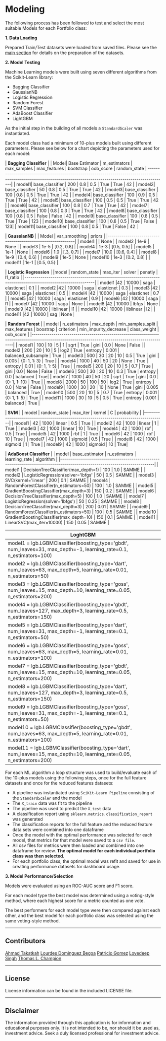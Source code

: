 # Modeling

The following process has been followed to test and select the most suitable Models for each Portfolio class:



**1. Data Loading**

Prepared Train/Test datasets were loaded from saved files. Please see the [main section]() for details on the preparation of the datasets.



**2. Model Testing**

Machine Learning models were built using seven different algorithms from the Scikit-Learn library:
* Bagging Classifier
* GaussianNB
* Logistic Regression
* Random Forest
* SVM Classifier
* AdaBoost Classifier
* LightGBM

As the initial step in the building of all models a ```StandardScaler``` was instantiated. 

Each model class had a minimum of 10-plus models built using different parameters. Please see below for a chart depicting the parameters used for each model:

|  **Bagging Classifier**                                                                                                                                              | 
| Model|  Base Estimator |  m_estimators |  max_samples |  max_features |  bootstrap |  oob_score |  random_state
| ---------------------------------------------------------------------------------------------------------------------------------------------------------------------| 
| model1| base_classifier | 200 | 0.8 | 0.5 | True | True | 42 |
| model2| base_classifier | 50 | 0.8 | 0.5 | True | True | 42 |
| model3| base_classifier | 100 | 0.8 | 0.5 | True | True | 42 |
| model4| base_classifier | 100 | 0.9 | 0.5 | True | True | 42 |
| model5| base_classifier | 100 | 0.5 | 0.5 | True | True | 42 |
| model6| base_classifier | 100 | 0.8 | 0.7 | True | True | 42 |
| model7| base_classifier | 100 | 0.8 | 0.3 | True | True | 42 |
| model8| base_classifier | 100 | 0.8 | 0.5 | False | False | 42 | 
| model9| base_classifier | 100 | 0.8 | 0.5 | True | True | 123 | 
| model10| base_classifier | 100 | 0.8 | 0.5 | True | False | 123| 
| model11| base_classifier | 100 | 0.8 | 0.5 | True | False | 42 | 

| **GaussianNB**                                              |
| Model | var_smoothing | priors |
|-------------------------------------------------------------|
| model1 | | None |
| model2 |  1e-9 | None |
| model3 |  1e-5 | [0.2, 0.8] |
| model4 |  1e-3 | [0.5, 0.5] |
| model5 |  1e-1 | None |
| model6 |  1.0 | [.3, 0.7] |
| model7 |  10.0 | [0.6, 0.4] |
| model8 |  1e-9 | [0.4, 0.6] |
| model9 |  1e-5 | None |
| model10 |  1e-3 | [0.2, 0.8] |
| model11 |  1e-1 | [0.5, 0.5} |


| **Logistic Regression** |
|model | random_state | max_iter | solver | penatly | l1_ratio |
|-----------------------------------------------------------------------------------------------------------------|
| model1 |42 | 10000 | saga | elasticnet | 0.1 |
| model2 |42 | 10000 | saga | elasticnet | 0.3 |
| model3 |42 | 10000 | saga | elasticnet | 0.5 |
| model4 |42 | 10000 | saga | elasticnet | 0.7 |
| model5 |42 | 10000 | saga | elasticnet | 0.9 |
| model6 |42 | 10000 | saga | l1 |
| model7 |42 | 10000 | saga | None |
| model8 |42 | 10000 | lbfgs | None |
| model9 |42 | 10000 | liblinear | l1 |
| model10 |42 | 10000 | liblinear | l2 |
| model11 |42 | 10000 | sag | None |

| **Random Forest**                                                       |
| model | n_estimators | max_depth | min_samples_split | max_features | boostrap | criterion | min_impurity_decrease | class_weight | oob_score |
|--------------------------------------------------------------------------------------------------------------------------------------------------|
| model1 | 100 | 10 | 5 | 1 | sqrt | True | gini | 0.0 | None | False |
| model2 | 200 | 20 | 10 | 5 | log2 | True | entropy | 0.001 | balanced_subsample | True |
| model3 | 500 | 30 | 20 | 10 | 0.5 | True | gini | 0.005 | {0: 1, 1: 3} | True |
| model4 | 1000 | 40 | 50 | 20 | None | True | entropy | 0.01 | {0: 1, 1: 5} | True |
| model5 | 200 | 20 | 10 | 5 | 0.7 | True | gini | 0.0 | None | False |
| model6 | 500 | 30 | 20 | 10 | 0.3 | True | entropy | 0.0 | balanced | True|
| model7 | 1000 | 40 | 50 | 20 | sqrt | True | gini | 0.0 | {0: 1, 1: 10} | True |
| model8 | 2000 | 50 | 100 | 50 | log2 | True | entropy | 0.0 | None | False |
| model9 | 1000 | 30 | 20 | 10 | None | True | gini | 0.005 | balanced | True |
| model10 | 500 | 20 | 10 | 5 | 0.7 | True | entropy | 0.001 | {0: 1, 1: 5} | True |
| model11 | 1000 | 30 | 10 | 5 | 0.5 | True | entropy | 0.001 | balanced | True |

| **SVM**                                                                                |
| model | random_state | max_iter | kernel | C | probability |
|----------------------------------------------------------------------------------------|
| model1 | 42 | 1000 | linear | 0.5 | True |
| model2 | 42 | 1000 | linear | 1 | True |
| model3 | 42 | 1000 | linear | 10 | True |
| model4 | 42 | 1000 | rbf | 0.5 | True |
| model5 | 42 | 1000 | rbf | 1 | True |
| model6 | 42 | 1000 | rbf | 10 | True |
| model7 | 42 | 1000 | sigmoid | 0.5 | True |
| model8 | 42 | 1000 | sigmoid | 1 | True |
| model9 | 42 | 1000 | sigmoid | 10 | True|


| **AdaBoost Classifier** |
| model | base_estimator | n_estimators | learning_rate | algorithm |
|-----------------------------------------------------------------------------------------------------------------------------|
| model1 | DecisionTreeClassifier(max_depth=1) | 100 | 1.0 | SAMME |
| model2 | LogisticRegression(solver='lbfgs' | 50 | 0.5 | SAMME |
| model3 | SVC(kernel='linear' | 200 | 0.1 | SAMME |
| model4 | RandomForestClassifier(n_estimators=50) | 100 | 1.0 | SAMME |
| model5 | GradientBoostingClassifier(max_depth=3) | 150 | 0.2 | SAMME |
| model6 | DecisionTreeClassifier(max_depth=5) | 100 | 1.0 | SAMME |
| model7 | LogisticRegression(solver='lbfgs') | 50 | 0.25 | SAMME |
| model8 | DecisionTreeClassifier(max_depth=3) | 200 | 0.01 | SAMME |
| model9 | RandomForestClassifier(n_estimators=50) | 100 | 0.5 | SAMME |
| model10 | GradientBoostingClassifier(max_depth=10) | 150 | 0.1 | SAMME |
| model11 | LinearSVC(max_iter=10000) | 150 | 0.05 | SAMME |


| **LoghtGBM**                                                                                                          |
|-----------------------------------------------------------------------------------------------------------------------|
| model1 = lgb.LGBMClassifier(boosting_type='gbdt', num_leaves=31, max_depth=-1, learning_rate=0.1, n_estimators=100)   |
| model2 = lgb.LGBMClassifier(boosting_type='dart', num_leaves=63, max_depth=5, learning_rate=0.01, n_estimators=50)    |
| model3 = lgb.LGBMClassifier(boosting_type='goss', num_leaves=15, max_depth=10, learning_rate=0.05, n_estimators=200)  |
| model4 = lgb.LGBMClassifier(boosting_type='gbdt', num_leaves=127, max_depth=3, learning_rate=0.5, n_estimators=150)   |
| model5 = lgb.LGBMClassifier(boosting_type='dart', num_leaves=31, max_depth=-1, learning_rate=0.1, n_estimators=50)    |
| model6 = lgb.LGBMClassifier(boosting_type='goss', num_leaves=63, max_depth=5, learning_rate=0.01, n_estimators=100)   |
| model7 = lgb.LGBMClassifier(boosting_type='gbdt', num_leaves=15, max_depth=10, learning_rate=0.05, n_estimators=200)  |
| model8 = lgb.LGBMClassifier(boosting_type='dart', num_leaves=127, max_depth=3, learning_rate=0.5, n_estimators=150)   |
| model9 = lgb.LGBMClassifier(boosting_type='goss', num_leaves=31, max_depth=-1, learning_rate=0.1, n_estimators=50)    |
| model10 = lgb.LGBMClassifier(boosting_type='gbdt', num_leaves=63, max_depth=5, learning_rate=0.01, n_estimators=100)  |
| model11 = lgb.LGBMClassifier(boosting_type='dart', num_leaves=15, max_depth=10, learning_rate=0.05, n_estimators=200) |



For each ML algorithm a loop structure was used to build/evaluate each of the 10-plus models using the following steps, once for the full feature datasets and once for the reduced features datasets:

* A pipeline was instantiated using ```SciKit-Learn Pipeline``` consisting of the ```StandardScaler``` and the model
* The ```X_train``` data was fit to the pipeline
* The pipeline was used to predict the ```X_test``` data
* A classification report using ```sklearn.metrics.classification_report``` was generated
* The classification reports for the full feature  and the reduced feature data sets were combined into one dataframe
* Once the model with the optimal performance was selected for each model, that metrics for that model were saved to a ```csv file```.
* All csv files for metrics were then loaded and combined into one dataframe for review. **The optimal model for each individual portfolio class was then selected.**
* For each portfolio class, the optimal model was refit and saved for use in creating performance datasets for dashboard usage.



**3. Model Performance/Selection**

Models were evaluated using an ROC-AUC score and F1 score. 

For each model type the best model was determined using a voting-style method, where each highest score for a metric counted as one vote. 

The best performers for each model type were then compared against each other, and the best model for each portfolio class was selected using the same voting-style method.

---

## Contributors

[Ahmad Takatkah](https://github.com/vcpreneur)
[Lourdes Dominguez Begoa](https://github.com/LourdesDB)
[Patricio Gomez](https://github.com/patogogo)
[Lovedeep Singh](https://github.com/LovedeepSingh89)
[Thomas L. Champion](https://github.com/tlchampion)

---

## License

License information can be found in the included LICENSE file.

---

## Disclaimer

The information provided through this application is for information and educational purposes only. 
It is not intended to be, nor should it be used as, investment advice. 
Seek a duly licensed professional for investment advice.


